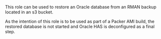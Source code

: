 This role can be used to restore an Oracle database from an RMAN backup located in an s3 bucket.

As the intention of this role is to be used as part of a Packer AMI build, the restored database is not started and Oracle HAS is deconfigured as a final step.